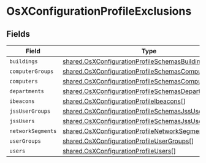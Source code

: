 # OsXConfigurationProfileExclusions


## Fields

| Field                                                                                                                        | Type                                                                                                                         | Required                                                                                                                     | Description                                                                                                                  |
| ---------------------------------------------------------------------------------------------------------------------------- | ---------------------------------------------------------------------------------------------------------------------------- | ---------------------------------------------------------------------------------------------------------------------------- | ---------------------------------------------------------------------------------------------------------------------------- |
| `buildings`                                                                                                                  | [shared.OsXConfigurationProfileSchemasBuildings](../../models/shared/osxconfigurationprofileschemasbuildings.md)[]           | :heavy_minus_sign:                                                                                                           | N/A                                                                                                                          |
| `computerGroups`                                                                                                             | [shared.OsXConfigurationProfileSchemasComputerGroups](../../models/shared/osxconfigurationprofileschemascomputergroups.md)[] | :heavy_minus_sign:                                                                                                           | N/A                                                                                                                          |
| `computers`                                                                                                                  | [shared.OsXConfigurationProfileSchemasComputers](../../models/shared/osxconfigurationprofileschemascomputers.md)[]           | :heavy_minus_sign:                                                                                                           | N/A                                                                                                                          |
| `departments`                                                                                                                | [shared.OsXConfigurationProfileSchemasDepartments](../../models/shared/osxconfigurationprofileschemasdepartments.md)[]       | :heavy_minus_sign:                                                                                                           | N/A                                                                                                                          |
| `ibeacons`                                                                                                                   | [shared.OsXConfigurationProfileIbeacons](../../models/shared/osxconfigurationprofileibeacons.md)[]                           | :heavy_minus_sign:                                                                                                           | N/A                                                                                                                          |
| `jssUserGroups`                                                                                                              | [shared.OsXConfigurationProfileSchemasJssUserGroups](../../models/shared/osxconfigurationprofileschemasjssusergroups.md)[]   | :heavy_minus_sign:                                                                                                           | N/A                                                                                                                          |
| `jssUsers`                                                                                                                   | [shared.OsXConfigurationProfileSchemasJssUsers](../../models/shared/osxconfigurationprofileschemasjssusers.md)[]             | :heavy_minus_sign:                                                                                                           | N/A                                                                                                                          |
| `networkSegments`                                                                                                            | [shared.OsXConfigurationProfileNetworkSegments](../../models/shared/osxconfigurationprofilenetworksegments.md)[]             | :heavy_minus_sign:                                                                                                           | N/A                                                                                                                          |
| `userGroups`                                                                                                                 | [shared.OsXConfigurationProfileUserGroups](../../models/shared/osxconfigurationprofileusergroups.md)[]                       | :heavy_minus_sign:                                                                                                           | N/A                                                                                                                          |
| `users`                                                                                                                      | [shared.OsXConfigurationProfileUsers](../../models/shared/osxconfigurationprofileusers.md)[]                                 | :heavy_minus_sign:                                                                                                           | N/A                                                                                                                          |
